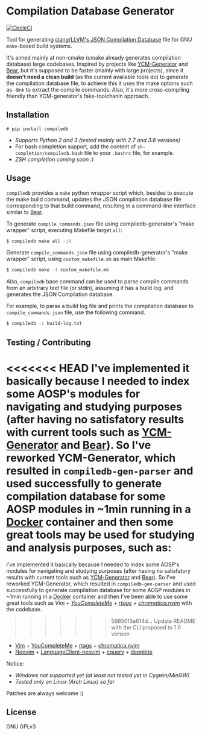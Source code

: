 # Compilation Database Generator

[![CircleCI](https://circleci.com/gh/nickdiego/compiledb-generator/tree/master.svg?style=svg)](https://circleci.com/gh/nickdiego/compiledb-generator/tree/master)

Tool for generating [clang/LLVM's JSON Compilation Database][compdb] file for GNU
`make`-based build systems.

It's aimed mainly at non-cmake (cmake already generates compilation database)
large codebases. Inspired by projects like [YCM-Generator][ycm-gen] and [Bear][bear],
but it's supposed to be faster (mainly with large projects), since it **doesn't need a
clean build** (as the current available tools do) to generate the compilation database
file, to achieve this it uses the make options such as `-Bnk` to extract the compile
commands. Also, it's more cross-compiling friendly than YCM-generator's fake-toolchanin
approach.

## Installation

```
# pip install compiledb
```
- _Supports Python 2 and 3 (tested mainly with 2.7 and 3.6 versions)_
- For bash completion support, add the content of `sh-completion/compiledb.bash` file
  to your `.bashrc` file, for example.
- _ZSH completion coming soon :)_

## Usage

`compiledb` provides a `make` python wrapper script which, besides to execute the make
build command, updates the JSON compilation database file corresponding to that build
command, resulting in a command-line interface similar to [Bear][bear].

To generate `compile_commands.json` file using compiledb-generator's "make wrapper" script,
executing Makefile target `all`:
```bash
$ compiledb make all -j4
```

Generate `compile_commands.json` file using compiledb-generator's "make wrapper" script,
using `custom_makefile.mk` as main Makefile:
```bash
$ compiledb make -f custom_makefile.mk
```

Also, `compiledb` base command can be used to parse compile commands from an arbitrary text
file (or stdin), assuming it has a build log, and generates the JSON Compilation database.

For example, to parse a build log file and prints the compilation database to `compile_commands.json`
file, use the following command.
```bash
$ compiledb -i build-log.txt
```

## Testing / Contributing

<<<<<<< HEAD
I've implemented it basically because I needed to index some AOSP's
modules for navigating and studying purposes (after having no satisfatory results with
current tools such as [YCM-Generator][ycm] and [Bear][bear]). So I've reworked
YCM-Generator, which resulted in `compiledb-gen-parser` and used successfully to
generate compilation database for some AOSP modules in ~1min running in a [Docker][docker]
container and then some great tools may be used for studying and analysis purposes, such as:
=======
I've implemented it basically because I needed to index some AOSP's modules for navigating
and studying purposes (after having no satisfatory results with current tools such as
[YCM-Generator][ycm] and [Bear][bear]). So I've reworked YCM-Generator, which resulted in
`compiledb-gen-parser` and used successfully to generate compilation database for some AOSP
modules in ~1min running in a [Docker][docker] container and then I've been able to use some
great tools such as _Vim + [YouCompleteMe][ycm] + [rtags][rtags] + [chromatica.nvim][chrom]_
with the codebase.
>>>>>>> 59850f3e614d... Update README with the CLI proposed to 1.0 version

- [Vim][vim] + [YouCompleteMe][ycm] + [rtags][rtags] + [chromatica.nvim][chrom]
- [Neovim][neovim] + [LanguageClient-neovim][lsp] + [cquery][cquery] + [deoplete][deoplete]

Notice:
- _Windows not supported yet (at least not tested yet in Cygwin/MinGW)_
- _Tested only on Linux (Arch Linux) so far_

Patches are always welcome :)

## License
GNU GPLv3

[compdb]: https://clang.llvm.org/docs/JSONCompilationDatabase.html
[ycm]: https://github.com/Valloric/YouCompleteMe
[rtags]: https://github.com/Andersbakken/rtags
[chrom]: https://github.com/arakashic/chromatica.nvim
[ycm-gen]: https://github.com/rdnetto/YCM-Generator
[bear]: https://github.com/rizsotto/Bear
[aosp]: https://source.android.com/
[docker]: https://www.docker.com/
[vim]: https://www.vim.org/
[neovim]: https://neovim.io/
[lsp]: https://github.com/autozimu/LanguageClient-neovim
[cquery]: https://github.com/cquery-project/cquery
[deoplete]: https://github.com/Shougo/deoplete.nvim
